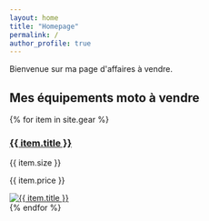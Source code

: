 ```yaml
---
layout: home
title: "Homepage"
permalink: /
author_profile: true
---
```


Bienvenue sur ma page d'affaires à vendre.

## Mes équipements moto à vendre

<div class="cards">
{% for item in site.gear %}
  <article class="card">
	<a href="{{ item.url }}">
		<h3 class="card-title">{{ item.title }}</h3>
    </a>
	<div class="card-content">
	<p class="card-size">{{ item.size }}</p>
	<p class="card-price">{{ item.price }}</p>
	</div>
	<a href="{{ item.url }}">
    	<img class="card-image" src="{{ item.image }}" alt="{{ item.title }}">
    </a>
  </article>
{% endfor %}
</div>

